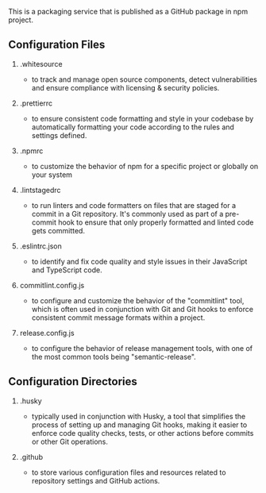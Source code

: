 This is a packaging service that is published as a GitHub package in npm project.

## Configuration Files
1. .whitesource
   - to track and manage open source components, detect vulnerabilities and ensure compliance with licensing & security policies. 

2. .prettierrc
   - to ensure consistent code formatting and style in your codebase by automatically formatting your code according to the rules and settings defined.

3. .npmrc
   - to customize the behavior of npm for a specific project or globally on your system

4. .lintstagedrc
   - to run linters and code formatters on files that are staged for a commit in a Git repository. It's commonly used as part of a pre-commit hook to ensure that only properly formatted and linted code gets committed.

5. .eslintrc.json
   - to identify and fix code quality and style issues in their JavaScript and TypeScript code.

6. commitlint.config.js
   - to configure and customize the behavior of the "commitlint" tool, which is often used in conjunction with Git and Git hooks to enforce consistent commit message formats within a project.

7. release.config.js
   - to configure the behavior of release management tools, with one of the most common tools being "semantic-release".

## Configuration Directories
1. .husky
   - typically used in conjunction with Husky, a tool that simplifies the process of setting up and managing Git hooks, making it easier to enforce code quality checks, tests, or other actions before commits or other Git operations.

2. .github
   - to store various configuration files and resources related to repository settings and GitHub actions.
